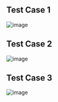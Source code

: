 ## Test Case 1
![image](https://user-images.githubusercontent.com/94223490/144378509-4a631fce-6aee-4a55-9bae-bfa8e8752c0d.png)

## Test Case 2
![image](https://user-images.githubusercontent.com/94223490/144378816-3f7b9805-dcb6-4e2f-a2dc-62a5cccc3c44.png)

## Test Case 3
![image](https://user-images.githubusercontent.com/94223490/144378871-cf1ecaba-145a-4234-8239-75ef2aacfe47.png)
